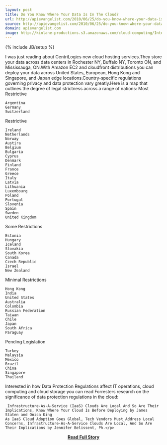 ```yaml
---
layout: post
title: Do You Know Where Your Data Is In The Cloud?
url: http://apievangelist.com/2010/06/25/do-you-know-where-your-data-is-in-the-cloud/
source: http://apievangelist.com/2010/06/25/do-you-know-where-your-data-is-in-the-cloud/
domain: apievangelist.com
image: http://kinlane-productions.s3.amazonaws.com/cloud-computing/Interactive-Data-Heat-Map.PNG
---
```

{% include JB/setup %}<p>I was just reading about CentriLogics new cloud hosting services.They store your data across data centers in Rochester NY, Buffalo NY, Toronto ON, and Mississauga, ON.With Amazon EC2 and cloudfront distributions you can deploy your data across United States, European, Hong Kong and Singapore, and Japan edge locations.Country-specific regulations governing privacy and data protection vary greatly.Here is a map that outlines the degree of legal strictness across a range of nations:
Most Restrictive

	Argentina
	Germany
	Switzerland

Restrictive

	Ireland
	Netherlands
	Norway
	Austira
	Belgium
	Bulgaria
	Cyprus
	Denmark
	Finland
	France
	Greece
	Italy
	Latvia
	Lithuania
	Luxembourg
	Poland
	Portugal
	Slovenia
	Spain
	Sweden
	United Kingdom

Some Restrictions

	Estonia
	Hungary
	Iceland
	Slovakia
	South Korea
	Canada
	Czech Republic
	Israel
	New Zealand

Minimal Restrictions

	Hong Kong
	India
	United States
	Australia
	Colombia
	Russian Federation
	Taiwan
	Chile
	Japan
	South Africa
	Paraguay

Pending Legislation

	Turkey
	Malaysia
	Mexico
	Brazil
	China
	Singapore
	Thailand

Interested in how Data Protection Regulations affect IT operations, cloud computing and cloud storage you can read Forresters research on the significance of data protection regulations in the cloud:

	 Infrastructure-As-A-Service (IaaS) Clouds Are Local And So Are Their Implications, Know Where Your Cloud Is Before Deploying by James Staten and Onica King
	As IaaS Cloud Adoption Goes Global, Tech Vendors Must Address Local Concerns, Infrastructure-As-A-Service Clouds Are Local, And So Are Their Implications by Jennifer Belissent, Ph.</p>
<center><p><a href="http://apievangelist.com/2010/06/25/do-you-know-where-your-data-is-in-the-cloud/" style='padding:25px; font-sze:18px; font-weight: bold;'>Read Full Story</a></p></center>
